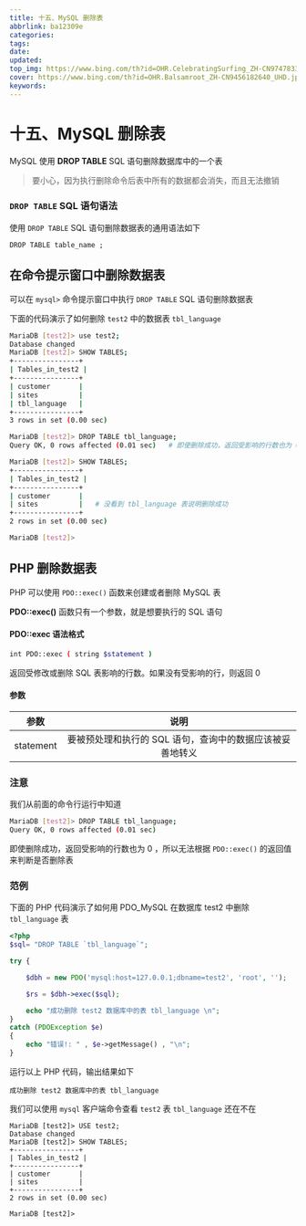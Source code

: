 ```yaml
---
title: 十五、MySQL 删除表
abbrlink: ba12309e
categories: 
tags: 
date: 
updated: 
top_img: https://www.bing.com/th?id=OHR.CelebratingSurfing_ZH-CN9747833506_UHD.jpg
cover: https://www.bing.com/th?id=OHR.Balsamroot_ZH-CN9456182640_UHD.jpg
keywords: 
---
```

# 十五、MySQL 删除表

MySQL 使用 **DROP TABLE** SQL 语句删除数据库中的一个表

> 要小心，因为执行删除命令后表中所有的数据都会消失，而且无法撤销

### `DROP TABLE` SQL 语句语法

使用 `DROP TABLE` SQL 语句删除数据表的通用语法如下

```
DROP TABLE table_name ;
```

## 在命令提示窗口中删除数据表

可以在 `mysql>` 命令提示窗口中执行 `DROP TABLE` SQL 语句删除数据表

下面的代码演示了如何删除 `test2` 中的数据表 `tbl_language`

```sh
MariaDB [test2]> use test2;
Database changed
MariaDB [test2]> SHOW TABLES;
+----------------+
| Tables_in_test2 |
+----------------+
| customer       |
| sites          |
| tbl_language   |
+----------------+
3 rows in set (0.00 sec)

MariaDB [test2]> DROP TABLE tbl_language;
Query OK, 0 rows affected (0.01 sec)   # 即使删除成功，返回受影响的行数也为 0

MariaDB [test2]> SHOW TABLES;
+----------------+
| Tables_in_test2 |
+----------------+
| customer       |
| sites          |   # 没看到 tbl_language 表说明删除成功
+----------------+
2 rows in set (0.00 sec)

MariaDB [test2]> 
```

## PHP 删除数据表

PHP 可以使用 `PDO::exec()` 函数来创建或者删除 MySQL 表

**PDO::exec()** 函数只有一个参数，就是想要执行的 SQL 语句

#### PDO::exec 语法格式

```sh
int PDO::exec ( string $statement )
```

返回受修改或删除 SQL 表影响的行数。如果没有受影响的行，则返回 0

#### 参数

|   参数    |                           说明                            |
| :-------: | :-------------------------------------------------------: |
| statement | 要被预处理和执行的 SQL 语句，查询中的数据应该被妥善地转义 |

### 注意

我们从前面的命令行运行中知道

```sh
MariaDB [test2]> DROP TABLE tbl_language;
Query OK, 0 rows affected (0.01 sec)
```

即使删除成功，返回受影响的行数也为 0 ，所以无法根据 `PDO::exec()` 的返回值来判断是否删除表

### 范例

下面的 PHP 代码演示了如何用 PDO_MySQL 在数据库 test2 中删除 `tbl_language` 表

```php
<?php 
$sql= "DROP TABLE `tbl_language`";

try {

    $dbh = new PDO('mysql:host=127.0.0.1;dbname=test2', 'root', '');    

    $rs = $dbh->exec($sql);

    echo "成功删除 test2 数据库中的表 tbl_language \n";  
}
catch (PDOException $e) 
{    
    echo "错误!: " , $e->getMessage() , "\n";  
}
```

运行以上 PHP 代码，输出结果如下

```
成功删除 test2 数据库中的表 tbl_language 
```

我们可以使用 `mysql` 客户端命令查看 `test2` 表 `tbl_language` 还在不在

```
MariaDB [test2]> USE test2;
Database changed
MariaDB [test2]> SHOW TABLES;
+----------------+
| Tables_in_test2 |
+----------------+
| customer       |
| sites          |
+----------------+
2 rows in set (0.00 sec)

MariaDB [test2]>
```